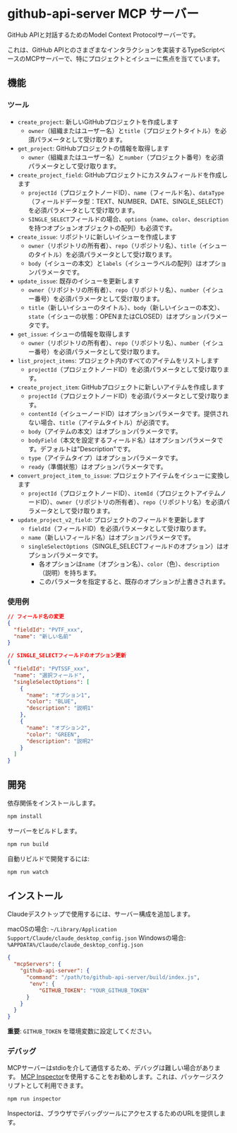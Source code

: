 # github-api-server MCP サーバー

GitHub APIと対話するためのModel Context Protocolサーバーです。

これは、GitHub APIとのさまざまなインタラクションを実装するTypeScriptベースのMCPサーバーで、特にプロジェクトとイシューに焦点を当てています。

## 機能

### ツール

- `create_project`: 新しいGitHubプロジェクトを作成します
  - `owner`（組織またはユーザー名）と`title`（プロジェクトタイトル）を必須パラメータとして受け取ります。
- `get_project`: GitHubプロジェクトの情報を取得します
  - `owner`（組織またはユーザー名）と`number`（プロジェクト番号）を必須パラメータとして受け取ります。
- `create_project_field`: GitHubプロジェクトにカスタムフィールドを作成します
  - `projectId`（プロジェクトノードID）、`name`（フィールド名）、`dataType`（フィールドデータ型：TEXT、NUMBER、DATE、SINGLE_SELECT）を必須パラメータとして受け取ります。
  - `SINGLE_SELECT`フィールドの場合、`options`（`name`、`color`、`description`を持つオプションオブジェクトの配列）も必須です。
- `create_issue`: リポジトリに新しいイシューを作成します
  - `owner`（リポジトリの所有者）、`repo`（リポジトリ名）、`title`（イシューのタイトル）を必須パラメータとして受け取ります。
  - `body`（イシューの本文）と`labels`（イシューラベルの配列）はオプションパラメータです。
- `update_issue`: 既存のイシューを更新します
  - `owner`（リポジトリの所有者）、`repo`（リポジトリ名）、`number`（イシュー番号）を必須パラメータとして受け取ります。
  - `title`（新しいイシューのタイトル）、`body`（新しいイシューの本文）、`state`（イシューの状態：OPENまたはCLOSED）はオプションパラメータです。
- `get_issue`: イシューの情報を取得します
  - `owner`（リポジトリの所有者）、`repo`（リポジトリ名）、`number`（イシュー番号）を必須パラメータとして受け取ります。
- `list_project_items`: プロジェクト内のすべてのアイテムをリストします
  - `projectId`（プロジェクトノードID）を必須パラメータとして受け取ります。
- `create_project_item`: GitHubプロジェクトに新しいアイテムを作成します
  - `projectId`（プロジェクトノードID）を必須パラメータとして受け取ります。
  - `contentId`（イシューノードID）はオプションパラメータです。提供されない場合、`title`（アイテムタイトル）が必須です。
  - `body`（アイテムの本文）はオプションパラメータです。
  - `bodyField`（本文を設定するフィールド名）はオプションパラメータです。デフォルトは"Description"です。
  - `type`（アイテムタイプ）はオプションパラメータです。
  - `ready`（準備状態）はオプションパラメータです。
- `convert_project_item_to_issue`: プロジェクトアイテムをイシューに変換します
   - `projectId`（プロジェクトノードID）、`itemId`（プロジェクトアイテムノードID）、`owner`（リポジトリの所有者）、`repo`（リポジトリ名）を必須パラメータとして受け取ります。
- `update_project_v2_field`: プロジェクトのフィールドを更新します
   - `fieldId`（フィールドID）を必須パラメータとして受け取ります。
   - `name`（新しいフィールド名）はオプションパラメータです。
   - `singleSelectOptions`（SINGLE_SELECTフィールドのオプション）はオプションパラメータです。
     - 各オプションは`name`（オプション名）、`color`（色）、`description`（説明）を持ちます。
     - このパラメータを指定すると、既存のオプションが上書きされます。

### 使用例

```json
// フィールド名の変更
{
  "fieldId": "PVTF_xxx",
  "name": "新しい名前"
}

// SINGLE_SELECTフィールドのオプション更新
{
  "fieldId": "PVTSSF_xxx",
  "name": "選択フィールド",
  "singleSelectOptions": [
    {
      "name": "オプション1",
      "color": "BLUE",
      "description": "説明1"
    },
    {
      "name": "オプション2",
      "color": "GREEN",
      "description": "説明2"
    }
  ]
}
```

## 開発

依存関係をインストールします。
```bash
npm install
```

サーバーをビルドします。
```bash
npm run build
```

自動リビルドで開発するには:
```bash
npm run watch
```

## インストール

Claudeデスクトップで使用するには、サーバー構成を追加します。

macOSの場合: `~/Library/Application Support/Claude/claude_desktop_config.json`
Windowsの場合: `%APPDATA%/Claude/claude_desktop_config.json`

```json
{
  "mcpServers": {
    "github-api-server": {
      "command": "/path/to/github-api-server/build/index.js",
       "env": {
          "GITHUB_TOKEN": "YOUR_GITHUB_TOKEN"
      }
    }
  }
}
```
**重要**: `GITHUB_TOKEN` を環境変数に設定してください。

### デバッグ

MCPサーバーはstdioを介して通信するため、デバッグは難しい場合があります。 [MCP Inspector](https://github.com/modelcontextprotocol/inspector)を使用することをお勧めします。これは、パッケージスクリプトとして利用できます。

```bash
npm run inspector
```

Inspectorは、ブラウザでデバッグツールにアクセスするためのURLを提供します。
